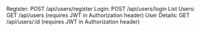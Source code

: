 Register: POST /api/users/register
Login: POST /api/users/login
List Users: GET /api/users (requires JWT in Authorization header)
User Details: GET /api/users/:id (requires JWT in Authorization header)
